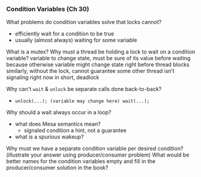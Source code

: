 ### Condition Variables (Ch 30)

What problems do condition variables solve that locks cannot?
  * efficiently wait for a condition to be true
  * usually (almost always) waiting for some variable
  
What is a mutex?
Why must a thread be holding a lock to wait on a condition variable?
variable to change state, must be sure of its
value before waiting because otherwise
variable might change state right before thread
blocks
similarly, without the lock, cannot guarantee
some other thread isn’t signaling right now
in short, deadlock

Why can\'t `wait` & `unlock` be separate calls done back-to-back?
  * `unlock(...); (variable may change here) wait(...);`

Why should a wait always occur in a loop?
  * what does Mesa semantics mean?
    * signaled condition a hint, not a guarantee
  * what is a spurious wakeup?

Why must we have a separate condition variable per
desired condition? (illustrate your answer using
producer/consumer problem)
What would be better names for the condition
variables empty and fill in the producer/consumer
solution in the book?
